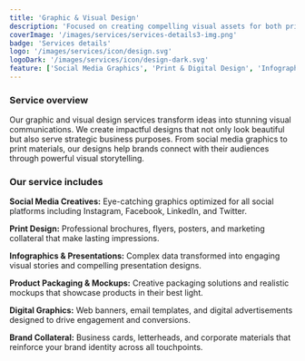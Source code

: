 ```yaml
---
title: 'Graphic & Visual Design'
description: 'Focused on creating compelling visual assets for both print and digital platforms that capture attention and communicate your message effectively.'
coverImage: '/images/services/services-details3-img.png'
badge: 'Services details'
logo: '/images/services/icon/design.svg'
logoDark: '/images/services/icon/design-dark.svg'
feature: ['Social Media Graphics', 'Print & Digital Design', 'Infographics & Presentations']
---
```


### Service overview

Our graphic and visual design services transform ideas into stunning visual communications. We create impactful designs that not only look beautiful but also serve strategic business purposes. From social media graphics to print materials, our designs help brands connect with their audiences through powerful visual storytelling.

### Our service includes

**Social Media Creatives:** Eye-catching graphics optimized for all social platforms including Instagram, Facebook, LinkedIn, and Twitter.

**Print Design:** Professional brochures, flyers, posters, and marketing collateral that make lasting impressions.

**Infographics & Presentations:** Complex data transformed into engaging visual stories and compelling presentation designs.

**Product Packaging & Mockups:** Creative packaging solutions and realistic mockups that showcase products in their best light.

**Digital Graphics:** Web banners, email templates, and digital advertisements designed to drive engagement and conversions.

**Brand Collateral:** Business cards, letterheads, and corporate materials that reinforce your brand identity across all touchpoints.